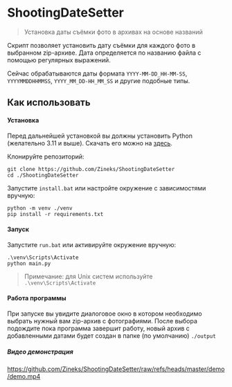 # ShootingDateSetter
> Установка даты съёмки фото в архивах на основе названий

Скрипт позволяет установить дату съёмки для каждого фото в выбранном zip-архиве. Дата определяется по названию файла с помощью регулярных выражений. 

Сейчас обрабатываются даты формата `YYYY-MM-DD_HH-MM-SS`, `YYYYMMDDHHMMSS`, `YYYY_MM_DD-HH_MM_SS` и другие подобные типы.

## Как использовать
#### Установка
Перед дальнейшей установкой вы должны установить Python (желательно 3.11 и выше). Скачать его можно на [здесь](https://www.python.org/).

Клонируйте репозиторий:
```
git clone https://github.com/Zineks/ShootingDateSetter
cd ./ShootingDateSetter
```
Запустите `install.bat` или настройте окружение с зависимостями вручную:
```
python -m venv ./venv
pip install -r requirements.txt
```
#### Запуск
Запустите `run.bat` или активируйте окружение вручную:
```
.\venv\Scripts\Activate
python main.py
```
> Примечание: для Unix систем используйте ```.\venv\Scripts\Activate```
#### Работа программы
При запуске вы увидите диалоговое окно в котором необходимо выбрать нужный вам zip-архив с фотографиями. После выбора подождите пока программа завершит работу, новый архив с добавленными датами будет создан в папке (по умолчанию) ```./output```
##### Видео демонстрация
https://github.com/Zineks/ShootingDateSetter/raw/refs/heads/master/demo/demo.mp4